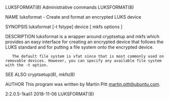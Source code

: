 LUKSFORMAT(8)                                                                    Administrative commands                                                                    LUKSFORMAT(8)

NAME
       luksformat - Create and format an encrypted LUKS device

SYNOPSIS
       luksformat [-t fstype] device [ mkfs options ]

DESCRIPTION
       luksformat is a wrapper around cryptsetup and mkfs which provides an easy interface for creating an encrypted device that follows the LUKS standard and for putting a file system
       onto the encrypted device.

       The default file system is vfat since that is most commonly used on removable devices. However, you can specify any available file system with the -t option.

SEE ALSO
       cryptsetup(8), mkfs(8)

AUTHOR
       This program was written by Martin Pitt <martin.pitt@ubuntu.com>.

2:2.0.5-1kali1                                                                          2018-11-06                                                                          LUKSFORMAT(8)

